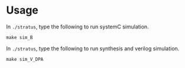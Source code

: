 # Usage
In `./stratus`, type the following to run systemC simulation.
``` 
make sim_B
```

In `./stratus`, type the following to run synthesis and verilog simulation.
``` 
make sim_V_DPA
```